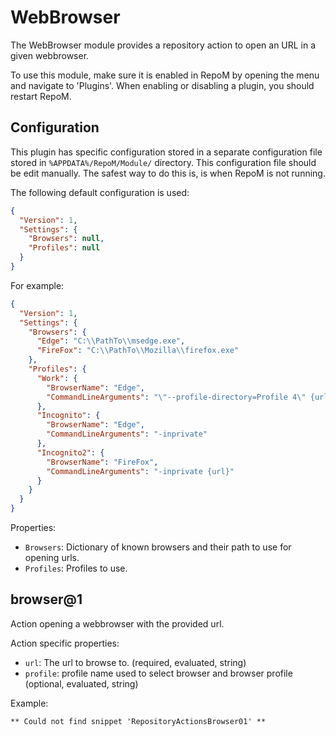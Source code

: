 # WebBrowser

The WebBrowser module provides a repository action to open an URL in a given webbrowser.

To use this module, make sure it is enabled in RepoM by opening the menu and navigate to 'Plugins'. When enabling or disabling a plugin, you should restart RepoM.<!-- singleLineInclude: _plugin_enable. path: /docs/mdsource/_plugin_enable.include.md -->

## Configuration<!-- include: DocsModuleSettingsTests.DocsModuleSettings_WebBrowserPackage#desc.verified.md -->

This plugin has specific configuration stored in a separate configuration file stored in `%APPDATA%/RepoM/Module/` directory. This configuration file should be edit manually. The safest way to do this is, is when RepoM is not running.

The following default configuration is used:

```json
{
  "Version": 1,
  "Settings": {
    "Browsers": null,
    "Profiles": null
  }
}
```

For example:

```json
{
  "Version": 1,
  "Settings": {
    "Browsers": {
      "Edge": "C:\\PathTo\\msedge.exe",
      "FireFox": "C:\\PathTo\\Mozilla\\firefox.exe"
    },
    "Profiles": {
      "Work": {
        "BrowserName": "Edge",
        "CommandLineArguments": "\"--profile-directory=Profile 4\" {url}"
      },
      "Incognito": {
        "BrowserName": "Edge",
        "CommandLineArguments": "-inprivate"
      },
      "Incognito2": {
        "BrowserName": "FireFox",
        "CommandLineArguments": "-inprivate {url}"
      }
    }
  }
}
```

Properties:

- `Browsers`: Dictionary of known browsers and their path to use for opening urls.
- `Profiles`: Profiles to use. <!-- endInclude -->

## browser@1<!-- include: _plugins.webbrowser.action. path: /docs/mdsource/_plugins.webbrowser.action.include.md -->

Action opening a webbrowser with the provided url.<!-- include: DocsRepositoryActionsTests.DocsRepositoryActionsSettings_RepositoryActionBrowserV1.verified.md -->

Action specific properties:

- `url`: The url to browse to. (required, evaluated, string)
- `profile`: profile name used to select browser and browser profile (optional, evaluated, string)<!-- endInclude -->

Example:

<!-- snippet: RepositoryActionsBrowser01 -->
```
** Could not find snippet 'RepositoryActionsBrowser01' **
```
<!-- endSnippet -->
<!-- endInclude -->
